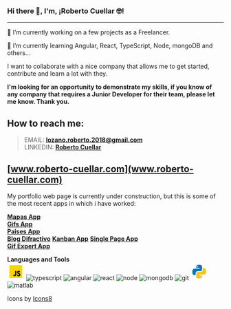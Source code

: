 ### Hi there 👋, I'm, ¡Roberto Cuellar 🤓!
---
 🔭 I’m currently working on a few projects as a Freelancer.

 🌱 I’m currently learning Angular, React, TypeScript, Node, mongoDB and others... 

  I want to collaborate with a nice company that allows me to get started, contribute and learn a lot with they.
  
  **I'm looking for an opportunity to demonstrate my skills, if you know of any company that requires a Junior Developer for their team, please let me know. Thank you.**
  
## How to reach me: 
  > EMAIL: **lozano.roberto.2018@gmail.com** <br>
   LINKEDIN: [**Roberto Cuellar**](https://www.linkedin.com/in/roberto-cuellar/**)
  
## [www.roberto-cuellar.com](www.roberto-cuellar.com) 
  My portfolio web page is currently under construction, but this is some of the most recent apps in which i have worked:
  
  [**Mapas App**](https://famous-bublanina-3a397f.netlify.app)<br>
  [**Gifs App**](https://graceful-dodol-b2eb6d.netlify.app/)<br>
  [**Paises App**](https://celebrated-rolypoly-d21d5c.netlify.app/)<br>
  [**Blog Difractivo**](http://tesis-fisica-unipamplona.s3-website-us-east-1.<br>amazonaws.com/)
  [**Kanban App**](http://kanbanapp-roberto-cuellar.s3-website-us-east-1.amazonaws.<br>com/)
  [**Single Page App**](http://spa-roberto-cuellar-2022.s3-website-us-east-1.amazonaws.com/)<br>
  [**Gif Expert App**](http://robertocuellarreact.s3-website-us-east-1.amazonaws.com/)<br>
  
  **Languages and Tools**
  <br>
  <img src="icons8-javascript.gif" alt="javascript" width="40" height="40" />
  <img src="https://img.icons8.com/color/192/typescript.png" alt="typescript" width="40" height="40" />
  <img src="https://img.icons8.com/color/192/angularjs.png" alt="angular" width="40" height="40" />
  <img src="https://img.icons8.com/color/192/react-native.png" alt="react" width="40" height="40" /> 
  <img src="https://img.icons8.com/color/192/nodejs.png" alt="node" width="40" height="40" /> 
  <img src="https://img.icons8.com/color/192/mongodb.png" alt="mongodb" width="40" height="40" /> 
  <img src="https://img.icons8.com/color/192/git.png" alt="git" width="40" height="40" />
  <img src="icons8-python.gif" alt="python" width="40" height="40" />
  <img src="https://img.icons8.com/fluency/192/matlab.png" alt="matlab" width="40" height="40" />
  
  
  
  Icons by <a target="_blank" href="https://icons8.com">Icons8</a>

